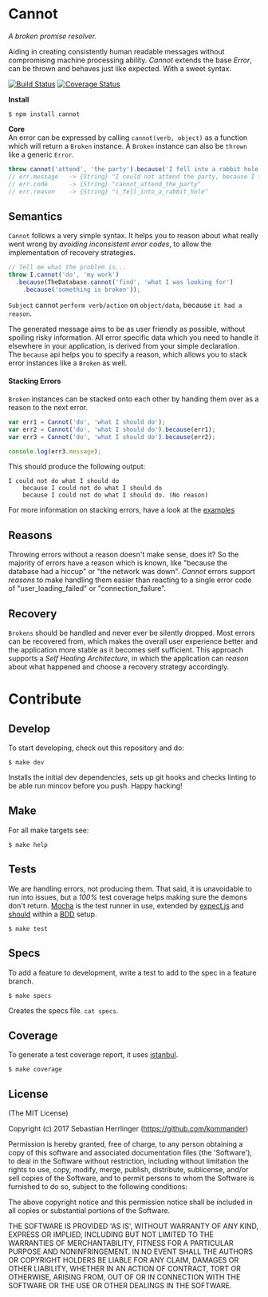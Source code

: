 Cannot
=========
_A broken promise resolver._

Aiding in creating consistently human readable messages without compromising machine processing ability. _Cannot_ extends the base _Error_, can be thrown and behaves just like expected. With a sweet syntax.

[![Build Status](https://travis-ci.org/kommander/cannot.png)](https://travis-ci.org/kommander/cannot) [![Coverage Status](https://coveralls.io/repos/github/kommander/cannot.js/badge.svg?branch=master)](https://coveralls.io/github/kommander/cannot.js?branch=master)

**Install**   
```
$ npm install cannot
```

**Core**  
An error can be expressed by calling `cannot(verb, object)` as a function which will return a `Broken` instance. A `Broken` instance can also be `thrown` like a generic `Error`.
```js  
throw cannot('attend', 'the party').because('I fell into a rabbit hole');  
// err.message   -> {String} "I could not attend the party, because I fell into a rabbit hole."  
// err.code      -> {String} "cannot_attend_the_party"  
// err.reason    -> {String} "i_fell_into_a_rabbit_hole"
```

## Semantics
`Cannot` follows a very simple syntax. It helps you to reason about what really went wrong by _avoiding inconsistent error codes_, to allow the implementation of recovery strategies.

```js
// Tell me what the problem is...
throw I.cannot('do', 'my work')
  .because(TheDatabase.cannot('find', 'what I was looking for')
    .because('something is broken'));
```

`Subject` cannot `perform verb/action` on `object/data`, because `it had a reason`.

The generated message aims to be as user friendly as possible, without spoiling risky information. All error specific data which you need to handle it elsewhere in your application, is derived from your simple declaration.  
The `because` api helps you to specify a reason, which allows you to stack error instances like a `Broken` as well.

#### Stacking Errors
`Broken` instances can be stacked onto each other by handing them over as a reason to the next error.

```javascript
var err1 = Cannot('do', 'what I should do');
var err2 = Cannot('do', 'what I should do').because(err1);
var err3 = Cannot('do', 'what I should do').because(err2);

console.log(err3.message);
```

This should produce the following output:  
```
I could not do what I should do
    because I could not do what I should do
    because I could not do what I should do. (No reason)
```

For more information on stacking errors, have a look at the [examples](https://github.com/kommander/cannot.js/tree/master/examples)


## Reasons
Throwing errors without a reason doesn't make sense, does it? So  the majority of errors have a reason which is known, like "because the database had a hiccup" or "the network was down". _Cannot_ errors support _reasons_ to make handling them easier than reacting to a single error code of "user_loading_failed" or "connection_failure".


## Recovery
`Brokens` should be handled and never ever be silently dropped. Most errors can be recovered from, which makes the overall user experience better and the application more stable as it becomes self sufficient. This approach supports a _Self Healing Architecture_, in which the application can _reason_ about what happened and choose a recovery strategy accordingly.


# Contribute
## Develop
To start developing, check out this repository and do:

```
$ make dev
```

Installs the initial dev dependencies, sets up git hooks and checks linting to be able run mincov before you push. Happy hacking!

## Make
For all make targets see:
```
$ make help
```

## Tests
We are handling errors, not producing them. That said, it is unavoidable to run into issues, but a _100%_ test coverage helps making sure the demons don't return.
[Mocha](http://mochajs.org) is the test runner in use,
extended by [expect.js](https://github.com/Automattic/expect.js) and [should](https://shouldjs.github.io) within a [BDD](https://en.wikipedia.org/wiki/Behavior-driven_development) setup.
```
$ make test
```

## Specs
To add a feature to development, write a test to add to the spec in a feature branch.
```
$ make specs
```

Creates the specs file. `cat specs`.

## Coverage

To generate a test coverage report, it uses [istanbul](https://gotwarlost.github.io/istanbul/).
```
$ make coverage
```

## License

(The MIT License)

Copyright (c) 2017 Sebastian Herrlinger (https://github.com/kommander)

Permission is hereby granted, free of charge, to any person obtaining
a copy of this software and associated documentation files (the
'Software'), to deal in the Software without restriction, including
without limitation the rights to use, copy, modify, merge, publish,
distribute, sublicense, and/or sell copies of the Software, and to
permit persons to whom the Software is furnished to do so, subject to
the following conditions:

The above copyright notice and this permission notice shall be
included in all copies or substantial portions of the Software.

THE SOFTWARE IS PROVIDED 'AS IS', WITHOUT WARRANTY OF ANY KIND,
EXPRESS OR IMPLIED, INCLUDING BUT NOT LIMITED TO THE WARRANTIES OF
MERCHANTABILITY, FITNESS FOR A PARTICULAR PURPOSE AND NONINFRINGEMENT.
IN NO EVENT SHALL THE AUTHORS OR COPYRIGHT HOLDERS BE LIABLE FOR ANY
CLAIM, DAMAGES OR OTHER LIABILITY, WHETHER IN AN ACTION OF CONTRACT,
TORT OR OTHERWISE, ARISING FROM, OUT OF OR IN CONNECTION WITH THE
SOFTWARE OR THE USE OR OTHER DEALINGS IN THE SOFTWARE.
